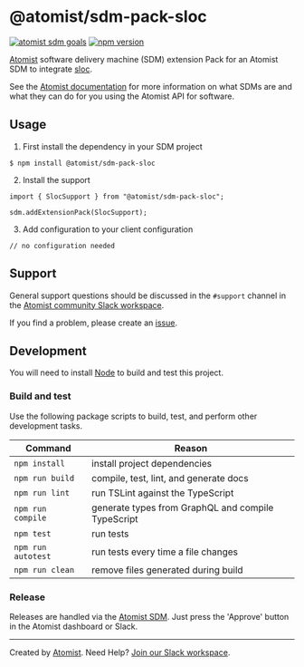 # @atomist/sdm-pack-sloc

[![atomist sdm goals](http://badge.atomist.com/T29E48P34/atomist/sdm-pack-sloc/51053400-0a11-4280-959d-7d2a1ae80344)](https://app.atomist.com/workspace/T29E48P34)
[![npm version](https://img.shields.io/npm/v/@atomist/sdm-pack-sloc.svg)](https://www.npmjs.com/package/@atomist/sdm-pack-sloc)

[Atomist][atomist] software delivery machine (SDM) extension Pack for an Atomist SDM to integrate [sloc](https://www.npmjs.com/package/sloc).

[spring]: https://spring.io/ (Spring)
[spring-boot]: http://spring.io/projects/spring-boot (Spring Boot)

See the [Atomist documentation][atomist-doc] for more information on
what SDMs are and what they can do for you using the Atomist API for
software.

[atomist-doc]: https://docs.atomist.com/ (Atomist Documentation)

## Usage

1. First install the dependency in your SDM project

```
$ npm install @atomist/sdm-pack-sloc
```

2. Install the support

```
import { SlocSupport } from "@atomist/sdm-pack-sloc";

sdm.addExtensionPack(SlocSupport);
```

3. Add configuration to your client configuration

```
// no configuration needed
```

## Support

General support questions should be discussed in the `#support`
channel in the [Atomist community Slack workspace][slack].

If you find a problem, please create an [issue][].

[issue]: https://github.com/atomist/sdm-pack-sloc/issues

## Development

You will need to install [Node][node] to build and test this project.

[node]: https://nodejs.org/ (Node.js)

### Build and test

Use the following package scripts to build, test, and perform other
development tasks.

Command | Reason
------- | ------
`npm install` | install project dependencies
`npm run build` | compile, test, lint, and generate docs
`npm run lint` | run TSLint against the TypeScript
`npm run compile` | generate types from GraphQL and compile TypeScript
`npm test` | run tests
`npm run autotest` | run tests every time a file changes
`npm run clean` | remove files generated during build

### Release

Releases are handled via the [Atomist SDM][atomist-sdm].  Just press
the 'Approve' button in the Atomist dashboard or Slack.

[atomist-sdm]: https://github.com/atomist/atomist-sdm (Atomist Software Delivery Machine)

---

Created by [Atomist][atomist].
Need Help?  [Join our Slack workspace][slack].

[atomist]: https://atomist.com/ (Atomist - How Teams Deliver Software)
[slack]: https://join.atomist.com/ (Atomist Community Slack)

[atomist]: https://atomist.com/ (Atomist - Development Automation)
[slack]: https://join.atomist.com/ (Atomist Community Slack)
